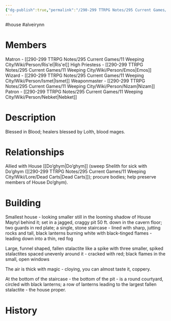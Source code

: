 ```yaml
---
{"dg-publish":true,"permalink":"/290-299 TTRPG Notes/295 Current Games/11 Weeping City/Wiki/House/Alveirynn/"}
---
```



#house #alveirynn

# Members

Matron - [[290-299 TTRPG Notes/295 Current Games/11 Weeping City/Wiki/Person/Ris'el\|Ris'el]]
High Priestess - [[290-299 TTRPG Notes/295 Current Games/11 Weeping City/Wiki/Person/Emos\|Emos]]
Wizard - [[290-299 TTRPG Notes/295 Current Games/11 Weeping City/Wiki/Person/Ismet\|Ismet]]
Weaponmaster - [[290-299 TTRPG Notes/295 Current Games/11 Weeping City/Wiki/Person/Nizam\|Nizam]]
Patron - [[290-299 TTRPG Notes/295 Current Games/11 Weeping City/Wiki/Person/Nebket\|Nebket]]

# Description

Blessed in Blood; healers blessed by Lolth, blood mages. 

# Relationships

Allied with House [[Do’ghym\|Do’ghym]] (sweep Shelith for sick with Do’ghym ([[290-299 TTRPG Notes/295 Current Games/11 Weeping City/Wiki/Lore/Dead Carts\|Dead Carts]]); procure bodies; help preserve members of House Do’ghym).

# Building

Smallest house - looking smaller still in the looming shadow of House Maytyl behind it; set in a jagged, craggy pit 50 ft. down in the cavern floor; two guards in red plate; a single, stone staircase - lined with sharp, jutting rocks and tall, black lanterns burning white with black-tinged flames - leading down into a thin, red fog

Large, funnel shaped, fallen stalactite like a spike with three smaller, spiked stalactites spaced unevenly around it - cracked with red; black flames in the small, open windows

The air is thick with magic - cloying, you can almost taste it, coppery. 

At the bottom of the staircase - the bottom of the pit - is a round courtyard, circled with black lanterns; a row of lanterns leading to the largest  fallen stalactite - the house proper. 

# History